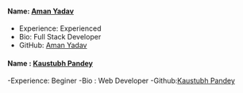 #### Name: [Aman Yadav](https://github.com/amanyadav89)

- Experience: Experienced
- Bio: Full Stack Developer
- GitHub: [Aman Yadav](https://github.com/amanyadav89)


#### Name : [Kaustubh Pandey](https://github.com/Kaustubh-2003)

-Experience: Beginer
-Bio : Web Developer
-Github:[Kaustubh Pandey](https://github.com/Kaustubh-2003)
